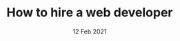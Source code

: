 ---
title: "How to hire a web developer"
draft: false
desc: Full Cycle of software development services of enterprises and small companies
featureImage: /assets/img/blogs/blog-1-sub-web.jpg
name: Umair shah
time: 03:23 PM
date: 12 Feb 2021
firstPara: Specify your business challenges; All web advancement projects are unique, and without realizing your venture size and objectives, it is difficult to give you a clear direction on which web engineers will suit your task the best. At the earliest reference point of your pursuit, you need to choose what sort of web advancement project. As softigh basic principle is to give the user better services regarding innovation, and new technology as our motto is “It’s time to shine, innovate and think big.” Visit softigh.com to get better services. Decide on the developer's skills; Softigh provides the best team and best developers all across the area. You have to visit softigh website and send us a quote to hire softigh’s dedicated team. There are three sorts of web engineers. Front-end, back-end, and full-stack engineers. What is the distinction between them? How about we see. Front-end engineers make changes to the front of your webpage, i.e., the piece of the site guests cooperate with. You can recruit such engineers to change the plan and format of your site somewhat. In any case, think that there is a contrast between a front-end engineer and a website specialist. Web engineers transform the web architecture into completely useful sites utilizing HTML, CSS, JavaScript, PHP, Node.JS, ASP.NET, React.JS, Angular 8, Vue, and different advancements. Back-end engineers are answerable for site structure, taking cover behind the front-end. Back-end engineers utilize such advancements as PHP, Python, Ruby, Java, and data sets, including MongoDB, SQL - MySQL, PostgreSQL, SQLite, and others. Full-stack engineers are knowledgeable about creating both the front and back-finish of sites. Such experts are getting famous among new businesses that have restricted assets.
secondPara: Finding necessary specialists; At the point when you are searching for web software engineers for employment, consider that you enlist an innovative accomplice who will turn into a piece of your business for quite a long while, giving your undertaking continuous specialized help and carrying out additional site upgrades. To employ a specialist, utilize one of the accompanying sites; Upwork is the most famous occupation commercial center for discovering consultants. The site has numerous valuable apparatuses, including time following, mechanized installment per accomplished achievements. Freelancer.com is another webpage to track down a telecommuter that accompanies an online visit, an achievement installment, and other valuable highlights. Guru site has become a work commercial center for 3,000,000 specialists. The site incorporates diverse installment alternatives according to achievement, per task, or hourly. Softigh also provides you with the best hourly and project rates. Go visit the contact us form and simply fill it.
subImage: /assets/img/blogs/blog-1-sub-web.jpg
thirdPara: Check out the web development team's expertise; How to pick a web developer? We should discover. Prior to recruiting web developers, you assess the experience of the web advancement group and see if they can adapt to your prerequisites for your impending undertaking. Along these lines, prior to filling in contact structures, it's anything but a smart thought to look at the group's portfolio to discover more about their past projects. Other than this, you can check the organization's profile on Linkedin, Behance, and Dribble organizations. In the event that the organization's skill fulfills your business needs, you can reach out to the group and begin talking about your task. What to search for while employing a web engineer? Prior to consenting to a non-divulgence arrangement (NDA), you likewise need to check the delicate abilities of your web developers since they are fundamental for the venture's prosperity. Softigh is providing the best expertise with experienced team members. Visit softigh.com/team to get know about the expertise we deliver.
fourthPara: Select a functioning model; Contingent upon the intricacy and extent of your web advancement project, you may pick among the accompanying models of collaboration; The project-based model is famous among new companies or grounded organizations that need to achieve a little web improvement project. This model incorporates a predefined extent of work and set up time spans. A Dedicated Team plan of action works extraordinary in the event that you need to execute complex capacities to your site, for example, distributed storage combination, or AI Chabot advancement, however need to save time and expenses on recruiting in-house subject matter experts. With respect to controlling the task guide, you can do it exclusively or pass the venture's choices to your committed web improvement group. Out staff or Extended group is the most ideal choice for growing huge undertakings while remaining inside the venture's financial plan. Likewise, for dynamic participation, you'll need to have an in-house CTO and undertaking chief, since, with our staff model, you will be liable for errands tasks, progress the executives, and driving web engineers from the specialized administration side. In this plan of action, all duties, approval, and control are the customer's. Softigh is giving you a basic and simple model with high level of work. Visit softigh.com/about page to learn what softigh working procedure is? And how softigh deliver you such an amazing product according to user’s requirements. Choose a payment model; In the event that you choose to work with a solitary web developer or web advancement group, you should pay them compensation consistently, similar to normal specialists. The equivalent is fundamental for both out staff and Dedicated group working models. Nonetheless, for an undertaking-based working model, you can pick between the Fixed cost paying model, which is the most ideal choice for little web projects with a reasonable extent of work and time span. Time and Material, referred to as Pay as You Go, is utilized for little, medium, or huge measured activities when the extent of work, just as the time period, isn't so natural to appraise. This paying model incorporates paying the hourly pace of every designer dependent on real-time spent on improvement. Softigh is offering better services at less and affordable prices. Send us a quote with your requirements. You will find softigh prices are very less as compare to market.
---